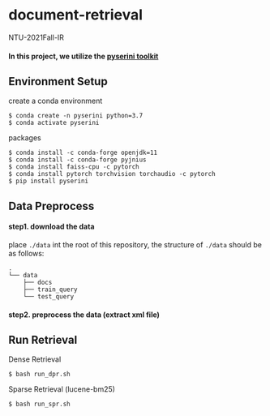 # document-retrieval
NTU-2021Fall-IR

#### In this project, we utilize the [pyserini toolkit](https://github.com/castorini/pyserini)

Environment Setup
---
create a conda environment
```
$ conda create -n pyserini python=3.7
$ conda activate pyserini
```
packages
```
$ conda install -c conda-forge openjdk=11
$ conda install -c conda-forge pyjnius 
$ conda install faiss-cpu -c pytorch
$ conda install pytorch torchvision torchaudio -c pytorch
$ pip install pyserini
```

Data Preprocess 
---
#### step1. download the data
place `./data` int the root of this repository, the structure of `./data` should be as follows:
```
.
└── data
    ├── docs
    ├── train_query
    └── test_query
```
#### step2. preprocess the data (extract xml file)

Run Retrieval 
---

Dense Retrieval 
```
$ bash run_dpr.sh
```
Sparse Retrieval (lucene-bm25)
```
$ bash run_spr.sh
```
